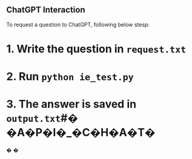 ## ChatGPT Interaction

To request a question to ChatGPT, following below stesp:
# 1. Write the question in `request.txt` 
# 2. Run `python ie_test.py`
# 3. The answer is saved in `output.txt`#� �A�P�I�_�C�H�A�T�
�
�

